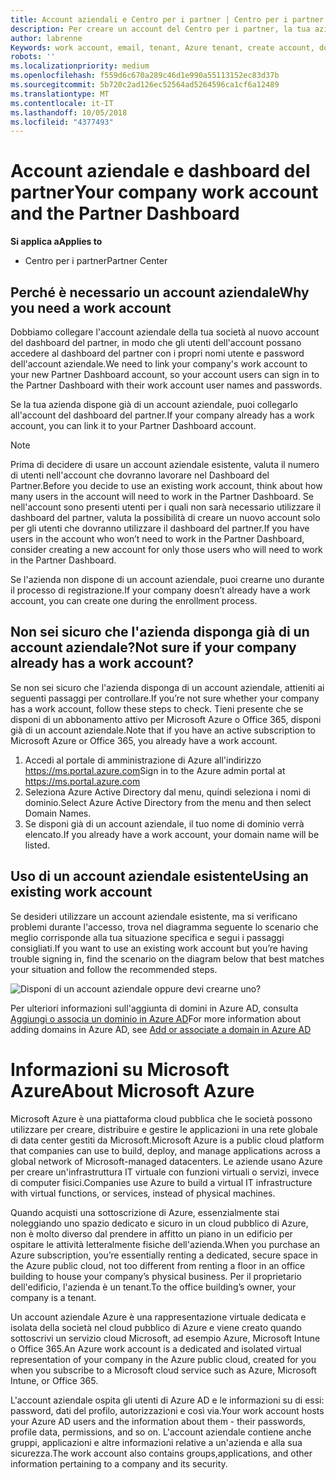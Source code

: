 ```yaml
---
title: Account aziendali e Centro per i partner | Centro per i partner
description: Per creare un account del Centro per i partner, la tua azienda deve disporre di un account aziendale.
author: labrenne
Keywords: work account, email, tenant, Azure tenant, create account, domain name
robots: ''
ms.localizationpriority: medium
ms.openlocfilehash: f559d6c670a289c46d1e990a55113152ec83d37b
ms.sourcegitcommit: 5b720c2ad126ec52564ad5264596ca1cf6a12489
ms.translationtype: MT
ms.contentlocale: it-IT
ms.lasthandoff: 10/05/2018
ms.locfileid: "4377493"
---
```

# <a name="your-company-work-account-and-the-partner-dashboard"></a><span data-ttu-id="ce2e0-103">Account aziendale e dashboard del partner</span><span class="sxs-lookup"><span data-stu-id="ce2e0-103">Your company work account and the Partner Dashboard</span></span>  

**<span data-ttu-id="ce2e0-104">Si applica a</span><span class="sxs-lookup"><span data-stu-id="ce2e0-104">Applies to</span></span>**

-  <span data-ttu-id="ce2e0-105">Centro per i partner</span><span class="sxs-lookup"><span data-stu-id="ce2e0-105">Partner Center</span></span>

## <a name="why-you-need-a-work-account"></a><span data-ttu-id="ce2e0-106">Perché è necessario un account aziendale</span><span class="sxs-lookup"><span data-stu-id="ce2e0-106">Why you need a work account</span></span>

<span data-ttu-id="ce2e0-107">Dobbiamo collegare l'account aziendale della tua società al nuovo account del dashboard del partner, in modo che gli utenti dell'account possano accedere al dashboard del partner con i propri nomi utente e password dell'account aziendale.</span><span class="sxs-lookup"><span data-stu-id="ce2e0-107">We need to link your company's work account to your new Partner Dashboard account, so your account users can sign in to the Partner Dashboard with their work account user names and passwords.</span></span>

<span data-ttu-id="ce2e0-108">Se la tua azienda dispone già di un account aziendale, puoi collegarlo all'account del dashboard del partner.</span><span class="sxs-lookup"><span data-stu-id="ce2e0-108">If your company already has a work account, you can link it to your Partner Dashboard account.</span></span> 

> [!NOTE]  
>  <span data-ttu-id="ce2e0-109">Prima di decidere di usare un account aziendale esistente, valuta il numero di utenti nell'account che dovranno lavorare nel Dashboard del Partner.</span><span class="sxs-lookup"><span data-stu-id="ce2e0-109">Before you decide to use an existing work account, think about how many users in the account will need to work in the Partner Dashboard.</span></span> <span data-ttu-id="ce2e0-110">Se nell'account sono presenti utenti per i quali non sarà necessario utilizzare il dashboard del partner, valuta la possibilità di creare un nuovo account solo per gli utenti che dovranno utilizzare il dashboard del partner.</span><span class="sxs-lookup"><span data-stu-id="ce2e0-110">If you have users in the account who won’t need to work in the Partner Dashboard, consider creating a new account for only those users who will need to work in the Partner Dashboard.</span></span>

<span data-ttu-id="ce2e0-111">Se l'azienda non dispone di un account aziendale, puoi crearne uno durante il processo di registrazione.</span><span class="sxs-lookup"><span data-stu-id="ce2e0-111">If your company doesn’t already have a work account, you can create one during the enrollment process.</span></span> 

## <a name="not-sure-if-your-company-already-has-a-work-account"></a><span data-ttu-id="ce2e0-112">Non sei sicuro che l'azienda disponga già di un account aziendale?</span><span class="sxs-lookup"><span data-stu-id="ce2e0-112">Not sure if your company already has a work account?</span></span>

<span data-ttu-id="ce2e0-113">Se non sei sicuro che l'azienda disponga di un account aziendale, attieniti ai seguenti passaggi per controllare.</span><span class="sxs-lookup"><span data-stu-id="ce2e0-113">If you’re not sure whether your company has a work account, follow these steps to check.</span></span> <span data-ttu-id="ce2e0-114">Tieni presente che se disponi di un abbonamento attivo per Microsoft Azure o Office 365, disponi già di un account aziendale.</span><span class="sxs-lookup"><span data-stu-id="ce2e0-114">Note that if you have an active subscription to Microsoft Azure or Office 365, you already have a work account.</span></span>
1.  <span data-ttu-id="ce2e0-115">Accedi al portale di amministrazione di Azure all'indirizzo https://ms.portal.azure.com</span><span class="sxs-lookup"><span data-stu-id="ce2e0-115">Sign in to the Azure admin portal at https://ms.portal.azure.com</span></span>
2.  <span data-ttu-id="ce2e0-116">Seleziona Azure Active Directory dal menu, quindi seleziona i nomi di dominio.</span><span class="sxs-lookup"><span data-stu-id="ce2e0-116">Select Azure Active Directory from the menu and then select Domain Names.</span></span>
3.  <span data-ttu-id="ce2e0-117">Se disponi già di un account aziendale, il tuo nome di dominio verrà elencato.</span><span class="sxs-lookup"><span data-stu-id="ce2e0-117">If you already have a work account, your domain name will be listed.</span></span>

## <a name="using-an-existing-work-account"></a><span data-ttu-id="ce2e0-118">Uso di un account aziendale esistente</span><span class="sxs-lookup"><span data-stu-id="ce2e0-118">Using an existing work account</span></span>

<span data-ttu-id="ce2e0-119">Se desideri utilizzare un account aziendale esistente, ma si verificano problemi durante l'accesso, trova nel diagramma seguente lo scenario che meglio corrisponde alla tua situazione specifica e segui i passaggi consigliati.</span><span class="sxs-lookup"><span data-stu-id="ce2e0-119">If you want to use an existing work account but you’re having trouble signing in, find the scenario on the diagram below that best matches your situation and follow the recommended steps.</span></span> 

![Disponi di un account aziendale oppure devi crearne uno?](images/onboardingAADFlow.png)

<span data-ttu-id="ce2e0-121">Per ulteriori informazioni sull'aggiunta di domini in Azure AD, consulta [Aggiungi o associa un dominio in Azure AD](https://docs.microsoft.com/azure/active-directory/active-directory-add-domain)</span><span class="sxs-lookup"><span data-stu-id="ce2e0-121">For more information about adding domains in Azure AD, see [Add or associate a domain in Azure AD](https://docs.microsoft.com/azure/active-directory/active-directory-add-domain)</span></span>

# <a name="about-microsoft-azure"></a><span data-ttu-id="ce2e0-122">Informazioni su Microsoft Azure</span><span class="sxs-lookup"><span data-stu-id="ce2e0-122">About Microsoft Azure</span></span>

<span data-ttu-id="ce2e0-123">Microsoft Azure è una piattaforma cloud pubblica che le società possono utilizzare per creare, distribuire e gestire le applicazioni in una rete globale di data center gestiti da Microsoft.</span><span class="sxs-lookup"><span data-stu-id="ce2e0-123">Microsoft Azure is a public cloud platform that companies can use to build, deploy, and manage applications across a global network of Microsoft-managed datacenters.</span></span> <span data-ttu-id="ce2e0-124">Le aziende usano Azure per creare un'infrastruttura IT virtuale con funzioni virtuali o servizi, invece di computer fisici.</span><span class="sxs-lookup"><span data-stu-id="ce2e0-124">Companies use Azure to build a virtual IT infrastructure with virtual functions, or services, instead of physical machines.</span></span> 

<span data-ttu-id="ce2e0-125">Quando acquisti una sottoscrizione di Azure, essenzialmente stai noleggiando uno spazio dedicato e sicuro in un cloud pubblico di Azure, non è molto diverso dal prendere in affitto un piano in un edificio per ospitare le attività letteralmente fisiche dell'azienda.</span><span class="sxs-lookup"><span data-stu-id="ce2e0-125">When you purchase an Azure subscription, you’re essentially renting a dedicated, secure space in the Azure public cloud, not too different from renting a floor in an office building to house your company’s physical business.</span></span> <span data-ttu-id="ce2e0-126">Per il proprietario dell'edificio, l'azienda è un tenant.</span><span class="sxs-lookup"><span data-stu-id="ce2e0-126">To the office building’s owner, your company is a tenant.</span></span> 

<span data-ttu-id="ce2e0-127">Un account aziendale Azure è una rappresentazione virtuale dedicata e isolata della società nel cloud pubblico di Azure e viene creato quando sottoscrivi un servizio cloud Microsoft, ad esempio Azure, Microsoft Intune o Office 365.</span><span class="sxs-lookup"><span data-stu-id="ce2e0-127">An Azure work account is a dedicated and isolated virtual representation of your company in the Azure public cloud, created for you when you subscribe to a Microsoft cloud service such as Azure, Microsoft Intune, or Office 365.</span></span> 

<span data-ttu-id="ce2e0-128">L'account aziendale ospita gli utenti di Azure AD e le informazioni su di essi: password, dati del profilo, autorizzazioni e così via.</span><span class="sxs-lookup"><span data-stu-id="ce2e0-128">Your work account hosts your Azure AD users and the information about them - their passwords, profile data, permissions, and so on.</span></span> <span data-ttu-id="ce2e0-129">L'account aziendale contiene anche gruppi, applicazioni e altre informazioni relative a un'azienda e alla sua sicurezza.</span><span class="sxs-lookup"><span data-stu-id="ce2e0-129">The work account also contains groups,applications, and other information pertaining to a company and its security.</span></span> 
